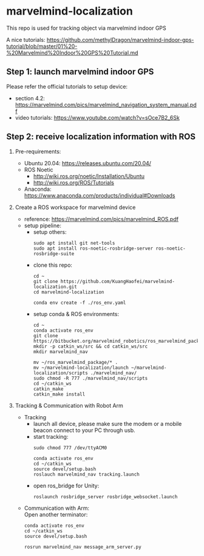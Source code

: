 # marvelmind-localization
This repo is used for tracking object via marvelmind indoor GPS

A nice tutorials: https://github.com/methylDragon/marvelmind-indoor-gps-tutorial/blob/master/01%20-%20Marvelmind%20Indoor%20GPS%20Tutorial.md

## Step 1: launch marvelmind indoor GPS
Please refer the official tutorials to setup device:
- section 4.2: https://marvelmind.com/pics/marvelmind_navigation_system_manual.pdf
- video tutorials: https://www.youtube.com/watch?v=sOce7B2_6Sk

## Step 2: receive localization information with ROS
1. Pre-requirements:
    - Ubuntu 20.04: https://releases.ubuntu.com/20.04/
    - ROS Noetic
      - http://wiki.ros.org/noetic/Installation/Ubuntu
      - http://wiki.ros.org/ROS/Tutorials
    - Anaconda: https://www.anaconda.com/products/individual#Downloads

2. Create a ROS workspace for marvelmind device
    - reference: https://marvelmind.com/pics/marvelmind_ROS.pdf
    - setup pipeline:
      - setup others:
        ```shell script
        sudo apt install git net-tools
        sudo apt install ros-noetic-rosbridge-server ros-noetic-rosbridge-suite
        ```
      - clone this repo:
        ```shell script
        cd ~
        git clone https://github.com/KuangHaofei/marvelmind-localization.git
        cd marvelmind-localization
        
        conda env create -f ./ros_env.yaml
        ``` 
      - setup conda & ROS environments:
        ```shell script
        cd ~
        conda activate ros_env
        git clone https://bitbucket.org/marvelmind_robotics/ros_marvelmind_package.git
        mkdir -p catkin_ws/src && cd catkin_ws/src
        mkdir marvelmind_nav
        
        mv ~/ros_marvelmind_package/* .
        mv ~/marvelmind-localization/launch ~/marvelmind-localization/scripts ./marvelmind_nav/
        sudo chmod -R 777 ./marvelmind_nav/scripts
        cd ~/catkin_ws
        catkin_make
        catkin_make install
        ```
            
3. Tracking & Communication with Robot Arm
    - Tracking
      - launch all device, please make sure the modem or a mobile beacon connect to your PC through usb.
      - start tracking:
        ```shell script
        sudo chmod 777 /dev/ttyACM0
        
        conda activate ros_env
        cd ~/catkin_ws
        source devel/setup.bash
        roslauch marvelmind_nav tracking.launch
        ```
      - open ros_bridge for Unity:
        ```shell script
        roslaunch rosbridge_server rosbridge_websocket.launch
        ``` 
    - Communication with Arm:  
      Open another terminator:
      ```shell script
      conda activate ros_env
      cd ~/catkin_ws
      source devel/setup.bash
      
      rosrun marvelmind_nav message_arm_server.py
      ```
